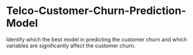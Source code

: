 # Telco-Customer-Churn-Prediction-Model
Identify which the best model in predicting the customer churn and which variables are significantly affect the customer churn.

